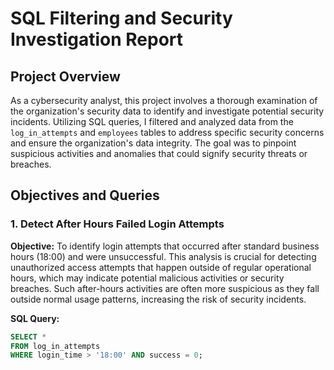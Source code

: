 # SQL Filtering and Security Investigation Report

## Project Overview

As a cybersecurity analyst, this project involves a thorough examination of the organization's security data to identify and investigate potential security incidents. Utilizing SQL queries, I filtered and analyzed data from the `log_in_attempts` and `employees` tables to address specific security concerns and ensure the organization's data integrity. The goal was to pinpoint suspicious activities and anomalies that could signify security threats or breaches.

## Objectives and Queries

### 1. **Detect After Hours Failed Login Attempts**

**Objective:** 
To identify login attempts that occurred after standard business hours (18:00) and were unsuccessful. This analysis is crucial for detecting unauthorized access attempts that happen outside of regular operational hours, which may indicate potential malicious activities or security breaches. Such after-hours activities are often more suspicious as they fall outside normal usage patterns, increasing the risk of security incidents.

**SQL Query:**

```sql
SELECT * 
FROM log_in_attempts 
WHERE login_time > '18:00' AND success = 0;
